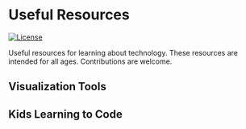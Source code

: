 # Useful Resources
[![License](https://img.shields.io/badge/license-MIT-blue.svg)](LICENSE.txt)

Useful resources for learning about technology. These resources are intended for all ages. Contributions are welcome.

## Visualization Tools

## Kids Learning to Code

